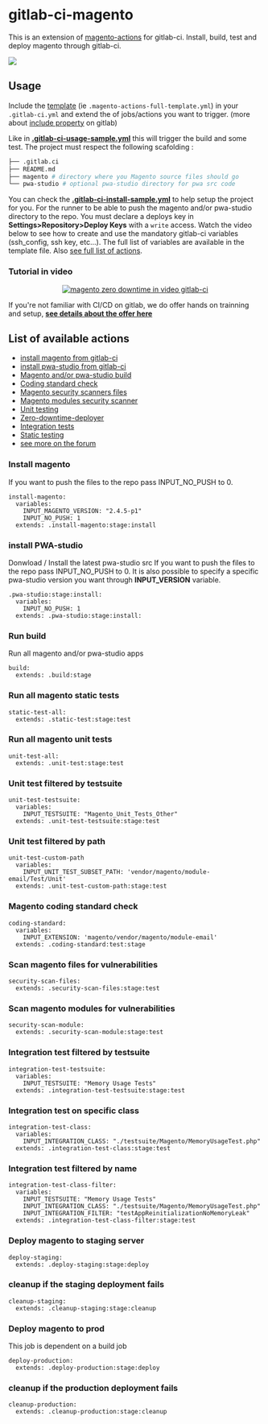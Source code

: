 # gitlab-ci-magento
This is an extension of [magento-actions](https://github.com/MAD-I-T/magento-actions) for gitlab-ci. Install, build, test and deploy magento through gitlab-ci.

<div style="text-align:center;">
<img style="margin:auto; display:block;" src="https://user-images.githubusercontent.com/3765910/212491524-a05f5543-48a5-4b5a-a3bc-91d5c8ca9077.png" />
</div>


Usage
------

Include the [template](https://raw.githubusercontent.com/MAD-I-T/gitlab-ci-magento/main/.magento-actions-full-template.yml) (ie `.magento-actions-full-template.yml`) in your `.gitlab-ci.yml`
and extend the of jobs/actions you want to trigger. (more about [include property](https://docs.gitlab.com/ee/ci/yaml/includes.html#include-an-array-of-configuration-files) on gitlab)

Like in **[.gitlab-ci-usage-sample.yml](https://github.com/MAD-I-T/gitlab-ci-magento/blob/main/.gitlab-ci-usage-sample.yml)** this will trigger the build and some test.
The project must respect the following scafolding :

```bash
├── .gitlab.ci
├── README.md 
├── magento # directory where you Magento source files should go 
└── pwa-studio # optional pwa-studio directory for pwa src code
```

You can check the **[.gitlab-ci-install-sample.yml](https://github.com/MAD-I-T/gitlab-ci-magento/blob/main/.gitlab-ci-install-sample.yml)** to help setup the project for you.
For the runner to be able to push the magento and/or pwa-studio directory to the repo. You must declare a deploys key in **Settings>Repository>Deploy Keys**  with a `write` access.
Watch the video below to see how to create and use the mandatory gitlab-ci variables (ssh_config, ssh key, etc...). The full list of variables are available in the template file.
Also [see full list of actions](#List-of-available-actions).
<h3>Tutorial in video</h3>
<div align="center">
  <a href="https://www.youtube.com/watch?v=FUxV3w5FLec"><img src="https://user-images.githubusercontent.com/3765910/141300038-43ad383b-af98-4b51-a46a-a4044e2fcbf4.png" alt="magento zero downtime in video gitlab-ci"></a>
</div>


If you're not familiar with CI/CD on gitlab, we do offer hands on trainning and setup, **[see details about the offer here](https://www.madit.fr/shop/product/ci-cd-support-gitlab-ci-magento-9)** 

## List of available actions 

- [install magento from gitlab-ci](#install-magento)
- [install pwa-studio from gitlab-ci](#install-pwa-studio)
- [Magento and/or pwa-studio build](#run-build)
- [Coding standard check](#Magento-coding-standard-check)
- [Magento security scanners files](#Scan-magento-files-for-vulnerabilities)
- [Magento modules security scanner](#Scan-magento-modules-for-vulnerabilities)
- [Unit testing](#Run-all-magento-unit-tests)
- [Zero-downtime-deployer](#Deploy-magento-to-staging-server)
- [Integration tests](#Unit-test-filtered-by-testsuite)
- [Static testing](#Run-all-magento-static-tests)
- [see more on the forum](https://forum.madit.fr/)



### Install magento
If you want to push the files to the repo pass INPUT_NO_PUSH to 0.
```
install-magento:
  variables:
    INPUT_MAGENTO_VERSION: "2.4.5-p1"
    INPUT_NO_PUSH: 1
  extends: .install-magento:stage:install
```

### install PWA-studio
Donwload / Install the latest pwa-studio src
If you want to push the files to the repo pass INPUT_NO_PUSH to 0.
It is also possible to specify a specific pwa-studio version you want through **INPUT_VERSION** variable.
```
.pwa-studio:stage:install:
  variables:
    INPUT_NO_PUSH: 1
  extends: .pwa-studio:stage:install:
```

### Run build 
Run all magento and/or pwa-studio apps
```
build:
  extends: .build:stage
```

### Run all magento static tests
```
static-test-all:
  extends: .static-test:stage:test
```

### Run all magento unit tests
```
unit-test-all:
  extends: .unit-test:stage:test
```


### Unit test filtered by testsuite
```
unit-test-testsuite:
  variables:
    INPUT_TESTSUITE: "Magento_Unit_Tests_Other"
  extends: .unit-test-testsuite:stage:test
```

### Unit test filtered by path
```
unit-test-custom-path
  variables:
    INPUT_UNIT_TEST_SUBSET_PATH: 'vendor/magento/module-email/Test/Unit'
  extends: .unit-test-custom-path:stage:test
```


### Magento coding standard check
```
coding-standard:
  variables:
    INPUT_EXTENSION: 'magento/vendor/magento/module-email'
  extends: .coding-standard:test:stage
```

### Scan magento files for vulnerabilities
```
security-scan-files:
  extends: .security-scan-files:stage:test
```


### Scan magento modules for vulnerabilities
```
security-scan-module:
  extends: .security-scan-module:stage:test
```

### Integration test filtered by testsuite
```
integration-test-testsuite:
  variables:
    INPUT_TESTSUITE: "Memory Usage Tests"
  extends: .integration-test-testsuite:stage:test
```

### Integration test on specific class
```
integration-test-class:
  variables:
    INPUT_INTEGRATION_CLASS: "./testsuite/Magento/MemoryUsageTest.php"
  extends: .integration-test-class:stage:test
```

### Integration test filtered by name
```
integration-test-class-filter:
  variables:
    INPUT_TESTSUITE: "Memory Usage Tests"
    INPUT_INTEGRATION_CLASS: "./testsuite/Magento/MemoryUsageTest.php"
    INPUT_INTEGRATION_FILTER: "testAppReinitializationNoMemoryLeak"
  extends: .integration-test-class-filter:stage:test
```


### Deploy magento to staging server
```
deploy-staging:
  extends: .deploy-staging:stage:deploy
```

### cleanup if the staging deployment fails
```
cleanup-staging:
  extends: .cleanup-staging:stage:cleanup
```

### Deploy magento to prod
 This job is dependent on a build job
```
deploy-production:
  extends: .deploy-production:stage:deploy
```

### cleanup if the production deployment fails
```
cleanup-production:
  extends: .cleanup-production:stage:cleanup
```


